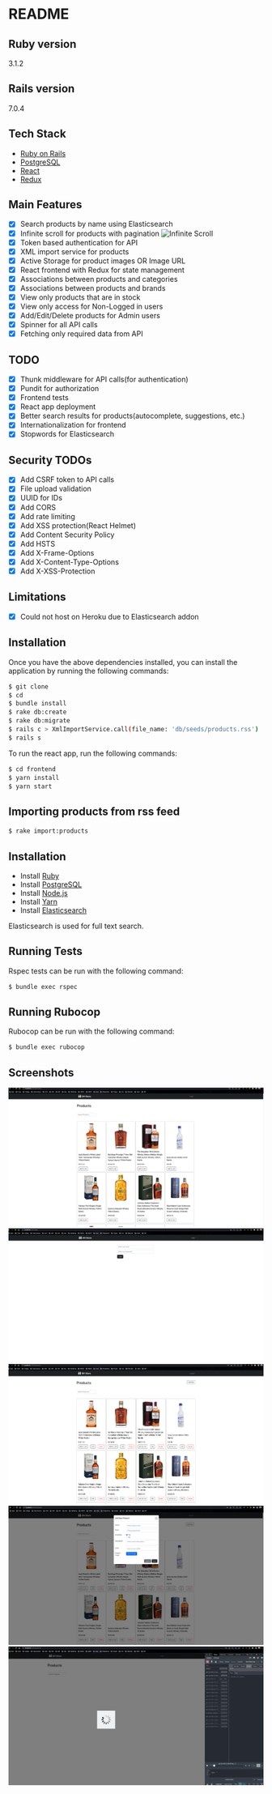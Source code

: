 # README

## Ruby version
3.1.2

## Rails version
7.0.4

## Tech Stack

* [Ruby on Rails](http://rubyonrails.org/)
* [PostgreSQL](https://www.postgresql.org/)
* [React](https://facebook.github.io/react/)
* [Redux](http://redux.js.org/)
  
## Main Features
- [x] Search products by name using Elasticsearch
- [x] Infinite scroll for products with pagination
![Infinite Scroll](screenshots/6.gif)
- [x] Token based authentication for API
- [x] XML import service for products
- [x] Active Storage for product images OR Image URL
- [x] React frontend with Redux for state management
- [x] Associations between products and categories
- [x] Associations between products and brands 
- [x] View only products that are in stock
- [x] View only access for Non-Logged in users
- [x] Add/Edit/Delete products for Admin users
- [x] Spinner for all API calls
- [x] Fetching only required data from API

## TODO
- [x] Thunk middleware for API calls(for authentication)
- [x] Pundit for authorization
- [x] Frontend tests
- [x] React app deployment
- [x] Better search results for products(autocomplete, suggestions, etc.)
- [x] Internationalization for frontend
- [x] Stopwords for Elasticsearch 

## Security TODOs
- [x] Add CSRF token to API calls
- [x] File upload validation
- [x] UUID for IDs
- [x] Add CORS
- [x] Add rate limiting
- [x] Add XSS protection(React Helmet)
- [x] Add Content Security Policy
- [x] Add HSTS
- [x] Add X-Frame-Options
- [x] Add X-Content-Type-Options
- [x] Add X-XSS-Protection

## Limitations
- [x] Could not host on Heroku due to Elasticsearch addon

## Installation
Once you have the above dependencies installed, you can install the application by running the following commands:

```bash
$ git clone
$ cd
$ bundle install
$ rake db:create
$ rake db:migrate
$ rails c > XmlImportService.call(file_name: 'db/seeds/products.rss') 
$ rails s
```

To run the react app, run the following commands:

```bash
$ cd frontend
$ yarn install
$ yarn start
```

## Importing products from rss feed

```bash
$ rake import:products
```

## Installation

* Install [Ruby](https://www.ruby-lang.org/en/documentation/installation/)
* Install [PostgreSQL](https://www.postgresql.org/download/)
* Install [Node.js](https://nodejs.org/en/download/)
* Install [Yarn](https://yarnpkg.com/en/docs/install)
* Install [Elasticsearch](https://www.elastic.co/guide/en/elasticsearch/reference/current/_installation.html)

Elasticsearch is used for full text search. 

## Running Tests

Rspec tests can be run with the following command:

```bash
$ bundle exec rspec
```

## Running Rubocop

Rubocop can be run with the following command:

```bash
$ bundle exec rubocop
```

## Screenshots
![Products](screenshots/1.png)
![Login](screenshots/2.png)
![Logged In](screenshots/3.png)
![Add Product](screenshots/4.png)
![Spinner](screenshots/5.png)

